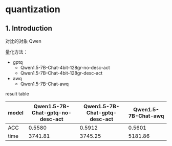 # quantization

## 1. Introduction

对比的对象 Qwen

量化方法：

* gptq
  * Qwen1.5-7B-Chat-4bit-128gr-no-desc-act 
  * Qwen1.5-7B-Chat-4bit-128gr-desc-act
* awq
  * Qwen1.5-7B-Chat-awq  



result table

| model | Qwen1.5-7B-Chat-gptq-no-desc-act | Qwen1.5-7B-Chat-gptq-desc-act | Qwen1.5-7B-Chat-awq |
|-------|----------------------------------|-------------------------------|---------------------|
| ACC   | 0.5580                           | 0.5912                        | 0.5601              |
| time  | 3741.81                          | 3745.25                       | 5181.86             |
